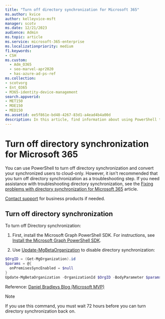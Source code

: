 ```yaml
---
title: "Turn off directory synchronization for Microsoft 365"
ms.author: kvice
author: kelleyvice-msft
manager: scotv
ms.date: 12/21/2023
audience: Admin
ms.topic: article
ms.service: microsoft-365-enterprise
ms.localizationpriority: medium
f1.keywords:
- CSH
ms.custom:
  - Adm_O365
  - seo-marvel-apr2020
  - has-azure-ad-ps-ref
ms.collection:
- scotvorg
- Ent_O365
- M365-identity-device-management
search.appverid:
- MET150
- MOE150
- MED150
ms.assetid: ee5f861e-bd48-4267-83d1-a4ead4b4a00d
description: In this article, find information about using PowerShell to turn off directory synchronization for Microsoft 365.
---
```


# Turn off directory synchronization for Microsoft 365
You can use PowerShell to turn off directory synchronization and convert your synchronized users to cloud-only. However, it isn't recommended that you turn off directory synchronization as a troubleshooting step. If you need assistance with troubleshooting directory synchronization, see the [Fixing problems with directory synchronization for Microsoft 365](fix-problems-with-directory-synchronization.md) article. 
  
[Contact support](https://support.office.com/article/32a17ca7-6fa0-4870-8a8d-e25ba4ccfd4b) for business products if needed.
  
## Turn off directory synchronization  
To turn off Directory synchronization:
  
1. First, install the Microsoft Graph PowerShell SDK. For instructions, see [Install the Microsoft Graph PowerShell SDK](/powershell/microsoftgraph/installation).
    
2. Use [Update-MgBetaOrganization](/powershell/module/microsoft.graph.beta.identity.directorymanagement/update-mgbetaorganization) to disable directory synchronization: 
    
  ```powershell
$OrgID = (Get-MgOrganization).id
$params = @{
	onPremisesSyncEnabled = $null
}
Update-MgBetaOrganization -OrganizationId $OrgID -BodyParameter $params
  ```

Reference: [Daniel Bradleys Blog (Microsoft MVP)](https://ourcloudnetwork.com/turn-off-directory-synchronization-with-microsoft-graph-powershell/)

>[!Note]
>If you use this command, you must wait 72 hours before you can turn directory synchronization back on.
>

